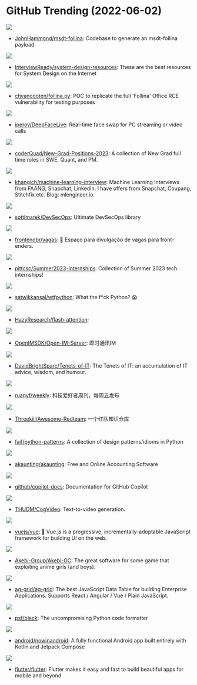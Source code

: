 # GitHub Trending (2022-06-02)

![](https://img.shields.io/badge/Python-New%20191-green?style=flat-square&logo=appveyor)
- [JohnHammond/msdt-follina](https://github.com/JohnHammond/msdt-follina): Codebase to generate an msdt-follina payload

![](https://img.shields.io/badge/none-New%201-green?style=flat-square&logo=appveyor)
- [InterviewReady/system-design-resources](https://github.com/InterviewReady/system-design-resources): These are the best resources for System Design on the Internet

![](https://img.shields.io/badge/Smarty-New%20157-green?style=flat-square&logo=appveyor)
- [chvancooten/follina.py](https://github.com/chvancooten/follina.py): POC to replicate the full 'Follina' Office RCE vulnerability for testing purposes

![](https://img.shields.io/badge/Python-New%2031-green?style=flat-square&logo=appveyor)
- [iperov/DeepFaceLive](https://github.com/iperov/DeepFaceLive): Real-time face swap for PC streaming or video calls

![](https://img.shields.io/badge/none-New%2058-green?style=flat-square&logo=appveyor)
- [coderQuad/New-Grad-Positions-2023](https://github.com/coderQuad/New-Grad-Positions-2023): A collection of New Grad full time roles in SWE, Quant, and PM.

![](https://img.shields.io/badge/none-New%20154-green?style=flat-square&logo=appveyor)
- [khangich/machine-learning-interview](https://github.com/khangich/machine-learning-interview): Machine Learning Interviews from FAANG, Snapchat, LinkedIn. I have offers from Snapchat, Coupang, Stitchfix etc. Blog: mlengineer.io.

![](https://img.shields.io/badge/none-New%20130-green?style=flat-square&logo=appveyor)
- [sottlmarek/DevSecOps](https://github.com/sottlmarek/DevSecOps): Ultimate DevSecOps library

![](https://img.shields.io/badge/none-New%2037-green?style=flat-square&logo=appveyor)
- [frontendbr/vagas](https://github.com/frontendbr/vagas): 🔬 Espaço para divulgação de vagas para front-enders.

![](https://img.shields.io/badge/Python-New%20166-green?style=flat-square&logo=appveyor)
- [pittcsc/Summer2023-Internships](https://github.com/pittcsc/Summer2023-Internships): Collection of Summer 2023 tech internships!

![](https://img.shields.io/badge/Python-New%20218-green?style=flat-square&logo=appveyor)
- [satwikkansal/wtfpython](https://github.com/satwikkansal/wtfpython): What the f*ck Python? 😱

![](https://img.shields.io/badge/C%2B%2B-New%2055-green?style=flat-square&logo=appveyor)
- [HazyResearch/flash-attention](https://github.com/HazyResearch/flash-attention): 

![](https://img.shields.io/badge/Go-New%2024-green?style=flat-square&logo=appveyor)
- [OpenIMSDK/Open-IM-Server](https://github.com/OpenIMSDK/Open-IM-Server): 即时通讯IM

![](https://img.shields.io/badge/none-New%2024-green?style=flat-square&logo=appveyor)
- [DavidBrightSparc/Tenets-of-IT](https://github.com/DavidBrightSparc/Tenets-of-IT): The Tenets of IT: an accumulation of IT advice, wisdom, and humour.

![](https://img.shields.io/badge/none-New%2017-green?style=flat-square&logo=appveyor)
- [ruanyf/weekly](https://github.com/ruanyf/weekly): 科技爱好者周刊，每周五发布

![](https://img.shields.io/badge/Python-New%2061-green?style=flat-square&logo=appveyor)
- [Threekiii/Awesome-Redteam](https://github.com/Threekiii/Awesome-Redteam): 一个红队知识仓库

![](https://img.shields.io/badge/Python-New%20320-green?style=flat-square&logo=appveyor)
- [faif/python-patterns](https://github.com/faif/python-patterns): A collection of design patterns/idioms in Python

![](https://img.shields.io/badge/PHP-New%2013-green?style=flat-square&logo=appveyor)
- [akaunting/akaunting](https://github.com/akaunting/akaunting): Free and Online Accounting Software

![](https://img.shields.io/badge/Python-New%20114-green?style=flat-square&logo=appveyor)
- [github/copilot-docs](https://github.com/github/copilot-docs): Documentation for GitHub Copilot

![](https://img.shields.io/badge/none-New%20196-green?style=flat-square&logo=appveyor)
- [THUDM/CogVideo](https://github.com/THUDM/CogVideo): Text-to-video generation.

![](https://img.shields.io/badge/TypeScript-New%2059-green?style=flat-square&logo=appveyor)
- [vuejs/vue](https://github.com/vuejs/vue): 🖖 Vue.js is a progressive, incrementally-adoptable JavaScript framework for building UI on the web.

![](https://img.shields.io/badge/C%2B%2B-New%2067-green?style=flat-square&logo=appveyor)
- [Akebi-Group/Akebi-GC](https://github.com/Akebi-Group/Akebi-GC): The great software for some game that exploiting anime girls (and boys).

![](https://img.shields.io/badge/TypeScript-New%2023-green?style=flat-square&logo=appveyor)
- [ag-grid/ag-grid](https://github.com/ag-grid/ag-grid): The best JavaScript Data Table for building Enterprise Applications. Supports React / Angular / Vue / Plain JavaScript.

![](https://img.shields.io/badge/Python-New%2013-green?style=flat-square&logo=appveyor)
- [psf/black](https://github.com/psf/black): The uncompromising Python code formatter

![](https://img.shields.io/badge/Kotlin-New%2040-green?style=flat-square&logo=appveyor)
- [android/nowinandroid](https://github.com/android/nowinandroid): A fully functional Android app built entirely with Kotlin and Jetpack Compose

![](https://img.shields.io/badge/Dart-New%2056-green?style=flat-square&logo=appveyor)
- [flutter/flutter](https://github.com/flutter/flutter): Flutter makes it easy and fast to build beautiful apps for mobile and beyond

